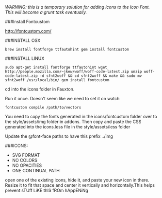 *WARNING:  this is a temporary solution for adding icons to the Icon Font. This will become a grunt task eventually.*


###Install Fontcustom

http://fontcustom.com/

###INSTALL OSX

`brew install fontforge ttfautohint
gem install fontcustom`

###INSTALL LINUX

`sudo apt-get install fontforge ttfautohint
wget http://people.mozilla.com/~jkew/woff/woff-code-latest.zip
unzip woff-code-latest.zip -d sfnt2woff && cd sfnt2woff && make && sudo mv sfnt2woff /usr/local/bin/
gem install fontcustom`


cd into the icons folder in Fauxton.

Run it once.  Doesn't seem like we need to set it on watch

`fontcustom compile /path/to/vectors`


You need to copy the fonts generated in the icons/fontcustom folder over to the style/assets/img folder in addons.
Then copy and paste the CSS generated into the icons.less file in the style/assets/less  folder

Update the @font-face paths to have this prefix ../img

###ICONS:
- SVG FORMAT
- NO COLORS
- NO OPACITIES
- ONE CONTINUAL PATH

open one of the existing icons, hide it, and paste your new icon in there. Resize it to fit that space and center it vertically and horizontally.This helps prevent sTUff LiKE thIS fROm hAppENiNg
